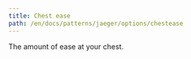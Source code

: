 ```yaml
---
title: Chest ease
path: /en/docs/patterns/jaeger/options/chestease
---
```


The amount of ease at your chest.